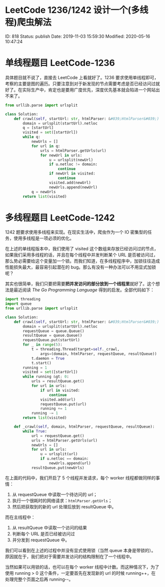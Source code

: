 # LeetCode 1236/1242 设计一个(多线程)爬虫解法


ID: 818
Status: publish
Date: 2019-11-03 15:59:30
Modified: 2020-05-16 10:47:24


# 单线程题目 LeetCode-1236

具体题目就不说了，直接去 LeetCode 上看就好了。1236 要求使用单线程即可，考察的主要是图的遍历。只要注意到对于新发现的节点需要考虑是否已经访问过就好了。在实际生产中，肯定也是要用广度优先，深度优先基本就会陷进一个网站出不来了。

```python
from urllib.parse import urlsplit

class Solution:
    def crawl(self, startUrl: str, htmlParser: &#039;HtmlParser&#039;) -&gt; List[str]:
        domain = urlsplit(startUrl).netloc
        q = [startUrl]
        visited = set([startUrl])
        while q:
            newUrls = []
            for url in q:
                urls = htmlParser.getUrls(url)
                for newUrl in urls:
                    u = urlsplit(newUrl)
                    if u.netloc != domain:
                        continue
                    if newUrl in visited:
                        continue
                    visited.add(newUrl)
                    newUrls.append(newUrl)
            q = newUrls
        return list(visited)
```
# 多线程题目 LeetCode-1242

1242 题要求使用多线程来实现。在现实生活中，爬虫作为一个 IO 密集型的任务，使用多线程是一项必须的优化。

在上述的单线程版本中，我们使用了 visited 这个数组来存放已经访问过的节点，如果我们采用多线程的话，并且在每个线程中并发判断某个 URL 是否被访问过，那么势必需要给这个变量加一个锁。而我们知道，在多线程程序中，加锁往往造成性能损失最大，最容易引起潜在的 bug。那么有没有一种办法可以不用显式加锁呢？

其实也很简单，我们只要把需要**把并发访问的部分放到一个线程里**就好了。这个想法是最近阅读 *The Go Programming Language* 得到的启发。全部代码如下：

```python
import threading
import queue
from urllib.parse import urlsplit

class Solution:
    def crawl(self, startUrl: str, htmlParser: &#039;HtmlParser&#039;) -&gt; List[str]:
        domain = urlsplit(startUrl).netloc
        requestQueue = queue.Queue()
        resultQueue = queue.Queue()
        requestQueue.put(startUrl)
        for _ in range(5):
            t = threading.Thread(target=self._crawl, 
                args=(domain, htmlParser, requestQueue, resultQueue))
            t.daemon = True
            t.start()
        running = 1
        visited = set([startUrl])
        while running &gt; 0:
            urls = resultQueue.get()
            for url in urls:
                if url in visited:
                    continue
                visited.add(url)
                requestQueue.put(url)
                running += 1
            running -= 1
        return list(visited)

    def _crawl(self, domain, htmlParser, requestQueue, resultQueue):
        while True:
            url = requestQueue.get()
            urls = htmlParser.getUrls(url)
            newUrls = []
            for url in urls:
                u = urlsplit(url)
                if u.netloc == domain:
                    newUrls.append(url)
            resultQueue.put(newUrls)
```

在上面的代码中，我们开启了 5 个线程并发请求，每个 worker 线程都做同样的事情：

1. 从 requestQueue 中读取一个待访问的 url；
2. 执行一个很耗时的网络请求：`htmlParser.getUrls`；
3. 然后把获取到的新的 url 处理后放到 resultQueue 中。

而在主线程中：

1. 从 resultQueue 中读取一个访问的结果
2. 判断每个 URL 是否已经被访问过
3. 并分发到 requestQueue 中。

我们可以看到在上述的过程中并没有显式使用锁（当然 queue 本身是带锁的）。原因就在于，我们把对于需要并发访问的结构限制在了一个线程中。

当然如果可以用锁的话，也可以在每个 worker 线程中计数。而这种情况下，为了使用 running > 0 这个条件，一定要首先在发现新的 url 的时候 running++，在处理完整个页面之后再 running--。

